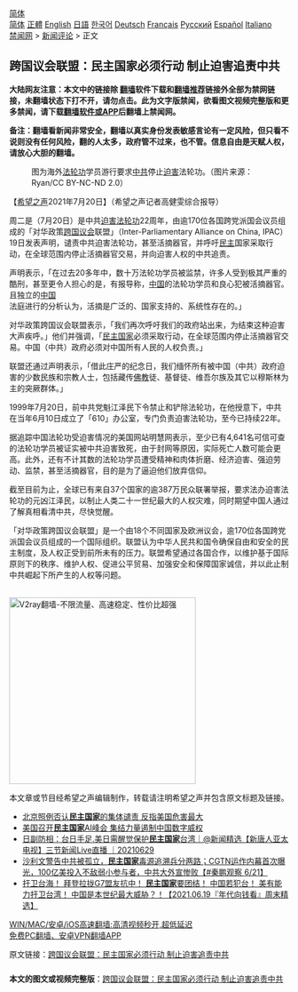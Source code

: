  <!-- 面包屑导航 --> <div class="breadcrumb"><!-- GTranslate: https://gtranslate.io/ -->  <div class="switcher notranslate">  <div class="selected">  <a href="#" onclick="return false;"> 简体</a>  </div>  <div class="option">  <a href="https://www.bannedbook.org" onclick="doGTranslate('zh-CN|zh-CN');jQuery('div.switcher div.selected a').html(jQuery(this).html());return false;" title="简体中文" class="nturl selected"> 简体</a>  <a href="https://www.bannedbook.org/zh-tw/" onclick="doGTranslate('zh-CN|zh-TW');jQuery('div.switcher div.selected a').html(jQuery(this).html());return false;" title="繁體中文" class="nturl"> 正體</a>  <a href="https://www.bannedbook.org/en/" onclick="doGTranslate('zh-CN|en');jQuery('div.switcher div.selected a').html(jQuery(this).html());return false;" title="English" class="nturl"> English</a>  <a href="https://www.bannedbook.org/ja/" onclick="doGTranslate('zh-CN|ja');jQuery('div.switcher div.selected a').html(jQuery(this).html());return false;" title="日本語" class="nturl"> 日語</a>  <a href="https://www.bannedbook.org/ko/" onclick="doGTranslate('zh-CN|ko');jQuery('div.switcher div.selected a').html(jQuery(this).html());return false;" title="한국어" class="nturl"> 한국어</a>  <a href="https://www.bannedbook.org/de/" onclick="doGTranslate('zh-CN|de');jQuery('div.switcher div.selected a').html(jQuery(this).html());return false;" title="Deutsch" class="nturl"> Deutsch</a>  <a href="https://www.bannedbook.org/fr/" onclick="doGTranslate('zh-CN|fr');jQuery('div.switcher div.selected a').html(jQuery(this).html());return false;" title="Français" class="nturl"> Français</a>  <a href="https://www.bannedbook.org/ru/" onclick="doGTranslate('zh-CN|ru');jQuery('div.switcher div.selected a').html(jQuery(this).html());return false;" title="Русский" class="nturl"> Русский</a>  <a href="https://www.bannedbook.org/es/" onclick="doGTranslate('zh-CN|es');jQuery('div.switcher div.selected a').html(jQuery(this).html());return false;" title="Español" class="nturl"> Español</a>  <a href="https://www.bannedbook.org/it/" onclick="doGTranslate('zh-CN|it');jQuery('div.switcher div.selected a').html(jQuery(this).html());return false;" title="Italiano" class="nturl"> Italiano</a>  </div>  </div>      <div class='breadcrumb-sub'><!-- Breadcrumb NavXT 6.3.0 --> <a href="https://www.bannedbook.org/" class="home">禁闻网</a> &gt; <a href="https://www.bannedbook.org/bnews/comments/" class="category">新闻评论</a> &gt; 正文</div></div><h2>跨国议会联盟：民主国家必须行动 制止迫害追责中共</h2> <p class="notice"><b>大陆网友注意：本文中的链接除 <a href="https://github.com/bannedbook/fanqiang" >翻墙</a>软件下载和<a href="https://github.com/killgcd/justmysocks/blob/master/README.md">翻墙推荐</a>链接外全部为禁网链接，未翻墙状态下打不开，请勿点击。此为文字版禁闻，欲看图文视频完整版和更多禁闻，请下载<a href="https://github.com/bannedbook/fanqiang">翻墙软件或APP</a>后翻墙上禁闻网。</p><p>备注：翻墙看新闻非常安全，翻墙以真实身份发表敏感言论有一定风险，但只看不说则没有任何风险，翻的人太多，政府管不过来，也不管。信息自由是天赋人权，请放心大胆的翻墙。</b></p>  <div class="entry"> <figure> <p><figcaption>图为海外<a href="https://www.bannedbook.org/bnews/tag/%e6%b3%95%e8%bd%ae%e5%8a%9f/" class="st_tag internal_tag" rel="tag" title="标签 法轮功 下的日志">法轮功</a>学员游行要求<a href="https://www.bannedbook.org/bnews/tag/%e4%b8%ad%e5%85%b1/" class="st_tag internal_tag" rel="tag" title="标签 中共 下的日志">中共</a>停止<a href="https://www.bannedbook.org/bnews/tag/%e8%bf%ab%e5%ae%b3/" class="st_tag internal_tag" rel="tag" title="标签 迫害 下的日志">迫害</a>法轮功。（图片来源：Ryan/CC BY-NC-ND 2.0）</figcaption></figure> <p>【<span class='wp_keywordlink_affiliate'><a href="https://www.soundofhope.org" title="希望之声" target="_blank">希望之声</a></span>2021年7月20日】（希望之声记者高健雯综合报导）</p> <p>周二是（7月20日）是中共<span class='wp_keywordlink'><a href="https://www.bannedbook.org/forum11/topic278.html" title="评江泽民与中共相互利用迫害法轮功" target="_blank">迫害法轮功</a></span>22周年，由逾170位各国跨党派国会议员组成的「对华政策<a href="https://www.bannedbook.org/bnews/tag/%E8%B7%A8%E5%9B%BD/" class="st_tag internal_tag" rel="tag" title="标签 跨国 下的日志">跨国</a><a href="https://www.bannedbook.org/bnews/tag/%E8%AE%AE%E4%BC%9A/" class="st_tag internal_tag" rel="tag" title="标签 议会 下的日志">议会</a>联盟」（Inter-Parliamentary Alliance on China, IPAC）19日发表声明，谴责中共迫害法轮功，甚至活摘器官，并呼吁<a href="https://www.bannedbook.org/bnews/tag/%e6%b0%91%e4%b8%bb/" class="st_tag internal_tag" rel="tag" title="标签 民主 下的日志">民主</a>国家采取行动，在全球范围内停止活摘器官交易，并向迫害人权的中共追责。</p> <p>声明表示，「在过去20多年中，数十万法轮功学员被监禁，许多人受到极其严重的酷刑，甚至更令人担心的是，有报导称，<span class='wp_keywordlink_affiliate'><a href="https://www.bannedbook.org/" title="中国" target="_blank">中国</a></span>的法轮功学员和良心犯被活摘器官。且独立的<a href="https://www.bannedbook.org/bnews/tag/%E4%B8%AD%E5%9B%BD/" class="st_tag internal_tag" rel="tag" title="标签 中国 下的日志">中国</a>法庭进行的分析认为，活摘是广泛的、国家支持的、系统性存在的。」</p>  <p>对华政策跨国议会联盟表示，「我们再次呼吁我们的政府站出来，为结束这种迫害大声疾呼。」他们并强调，「<a href="https://www.bannedbook.org/bnews/tag/%e6%b0%91%e4%b8%bb%e5%9b%bd%e5%ae%b6/" class="st_tag internal_tag" rel="tag" title="标签 民主国家 下的日志">民主国家</a>必须采取行动，在全球范围内停止活摘器官交易。中国（中共）政府必须对中国所有人民的人权负责。」</p> <p>联盟还通过声明表示，「借此庄严的纪念日，我们缅怀所有被中国（中共）政府迫害的少数民族和宗教人士，包括藏传<span class='wp_keywordlink'><a href="https://www.qi-gong.me/buddhism/" title="佛教" target="_blank">佛教</a></span>徒、基督徒、维吾尔族及其它以穆斯林为主的突厥群体。」</p> <p>1999年7月20日，前中共党魁江泽民下令禁止和铲除法轮功，在他授意下，中共在当年6月10日成立了「610」办公室，专门负责迫害法轮功，至今已持续22年。</p>  <p>据追踪中国法轮功受迫害情况的美国网站明慧网表示，至少已有4,641名可信可查的法轮功学员被证实被中共迫害致死，由于封网等原因，实际死亡人数可能会更高。此外，还有不计其数的法轮功学员遭受精神和肉体折磨、经济迫害、强迫劳动、监禁，甚至活摘器官，目的是为了逼迫他们放弃信仰。</p> <p>截至目前为止，全球已有来自37个国家的逾387万民众联署举报，要求法办迫害法轮功的元凶江泽民，以制止人类二十一世纪最大的人权灾难，同时期望中国人通过了解真相看清中共，尽快觉醒。</p> <p>「对华政策跨国议会联盟」是一个由18个不同国家及欧洲议会，逾170位各国跨党派国会议员组成的一个国际组织。联盟认为中华人民共和国令确保自由和安全的民主制度，及人权正受到前所未有的压力。联盟希望通过各国合作，以维护基于国际原则下的秩序、维护人权、促进公平贸易、加强安全和保障国家诚信，并以此止制中共崛起下所产生的人权等问题。 </p>  <p><br/><a href="https://github.com/bannedbook/fanqiang/wiki/V2ray%E6%9C%BA%E5%9C%BA"><img src="https://raw.githubusercontent.com/bannedbook/fanqiang/master/v2ss/images/v2free.jpg" width="336" alt="V2ray翻墙-不限流量、高速稳定、性价比超强"></a><br/></p> <p>本文章或节目经希望之声编辑制作，转载请注明希望之声并包含原文标题及链接。 </p> <ul class='op-related-articles' title='相关阅读'> <li><a href='https://www.bannedbook.org/bnews/headline/20210720/1590834.html' target='_blank'>北京照例否认<b>民主国家</b>的集体谴责 反指美国危害最大</a></li> <li><a href='https://www.bannedbook.org/bnews/renquan/20210714/1586846.html' target='_blank'>美国召开<b>民主国家</b>AI峰会 集结力量遏制中国数字威权</a></li> <li><a href='https://www.bannedbook.org/bnews/bannedvideo/20210629/1576728.html' target='_blank'>日副防相：台日手足.美日需醒觉保护<b>民主国家</b>台湾｜@新闻精选【新唐人亚太电视】三节新闻Live直播 ｜20210629</a></li> <li><a href='https://www.bannedbook.org/bnews/bannedvideo/20210622/1571667.html' target='_blank'>沙利文警告中共被孤立，<b>民主国家</b>毒源追溯兵分两路；CGTN运作内幕首次曝光，100亿美投入不敌弱小参与者，中共大外宣惨败【#秦鹏观察 6/21】</a></li> <li><a href='https://www.bannedbook.org/bnews/taiwannews/20210619/1570051.html' target='_blank'>扞卫台海！ 拜登拉拢G7盟友抗中！ <b>民主国家</b>要团结！ 中国若犯台！ 美有能力扞卫台湾！ 中国是本世纪最大威胁？！【2021.06.19『年代向钱看』周末精选】</a></li> </ul> <p class="texttj"> <a href="https://github.com/bannedbook/fanqiang/wiki/V2ray%E6%9C%BA%E5%9C%BA" target="_blank">WIN/MAC/安卓/iOS高速翻墙:高清视频秒开,超低延迟</a><br/> <a href="https://github.com/bannedbook/fanqiang/wiki/%E7%A6%81%E9%97%BB%E7%BD%91%E5%AE%89%E5%8D%93%E7%BF%BB%E5%A2%99%E6%96%B0%E9%97%BBAPP" target="_blank">免费PC翻墙、安卓VPN翻墙APP</a></p> <p>原文链接：<a class="src_link"  href="https://www.soundofhope.org/post/527615" target="_blank">跨国议会联盟：民主国家必须行动 制止迫害追责中共</a></p><a name='sharetosocial'></a>  <div style="margin-bottom:5px;padding-bottom:5px;clear:both"> <div id="archive-pix-1" class="banner-ads"> <!-- AuctionX Display platform tag START --> <div id="26318x728x90x621x_ADSLOT2" clicktrack="%%CLICK_URL_ESC%%"></div> <!-- AuctionX Display platform tag END --> </div> <div id="archive-pix-2" class="banner-ads"> <!-- AuctionX Display platform tag START --> <div id="26315x300x250x621x_ADSLOT2" clicktrack="%%CLICK_URL_ESC%%"></div> <!-- AuctionX Display platform tag END --> </div> </div>  <div id="archive-pix-1" class="banner-ads"> <!-- AuctionX Display platform tag START --> <div id="26318x728x90x621x_ADSLOT3" clicktrack="%%CLICK_URL_ESC%%"></div> <!-- AuctionX Display platform tag END --> </div> <div><b>本文的图文或视频完整版</b>：<a href='https://www.bannedbook.org/bnews/comments/20210721/1591166.html'>跨国议会联盟：民主国家必须行动 制止迫害追责中共</a></div>  </div><!--END ENTRY--> 